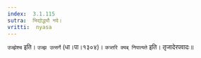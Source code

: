 ```yaml
---
index:  3.1.115
sutra:  भिद्योद्ध्यौ नदे।
vritti:  nyasa
---
```


`उज्झेश्च` इति। `उज्झ उत्सर्गे` (धा।पा।१३०४)। `कत्र्तरि क्यब् निपात्यते` इति। तृजादेरपवादः॥
